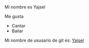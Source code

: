 Mi nombre es Yajsel

Me gusta
- Cantar 
- Bailar

Mi nombre de ususario de git es: [Yajsel](https://github.com/Yajsel)